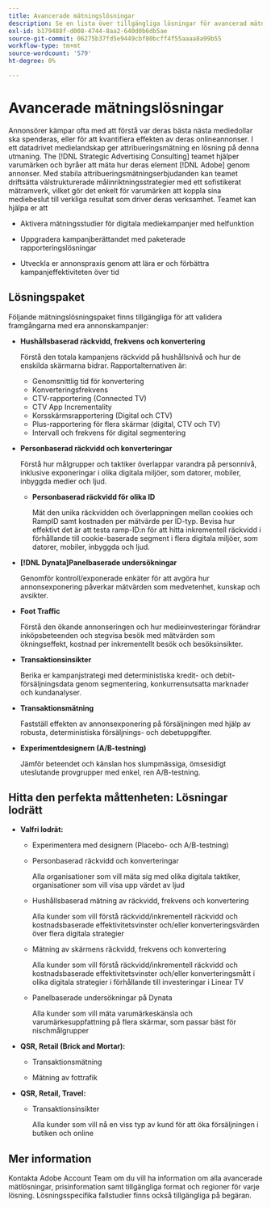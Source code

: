 ```yaml
---
title: Avancerade mätningslösningar
description: Se en lista över tillgängliga lösningar för avancerad mätning.
exl-id: b179488f-d008-4744-8aa2-640d0b6db5ae
source-git-commit: 06275b37fd5e9449cbf80bcff4f55aaaa8a99b55
workflow-type: tm+mt
source-wordcount: '579'
ht-degree: 0%

---
```


# Avancerade mätningslösningar

Annonsörer kämpar ofta med att förstå var deras bästa nästa mediedollar ska spenderas, eller för att kvantifiera effekten av deras onlineannonser. I ett datadrivet medielandskap ger attribueringsmätning en lösning på denna utmaning. The [!DNL Strategic Advertising Consulting] teamet hjälper varumärken och byråer att mäta hur deras element [!DNL Adobe] genom annonser. Med stabila attribueringsmätningserbjudanden kan teamet driftsätta välstrukturerade målinriktningsstrategier med ett sofistikerat mätramverk, vilket gör det enkelt för varumärken att koppla sina mediebeslut till verkliga resultat som driver deras verksamhet. Teamet kan hjälpa er att

* Aktivera mätningsstudier för digitala mediekampanjer med helfunktion

* Uppgradera kampanjberättandet med paketerade rapporteringslösningar

* Utveckla er annonspraxis genom att lära er och förbättra kampanjeffektiviteten över tid

## Lösningspaket

Följande mätningslösningspaket finns tillgängliga för att validera framgångarna med era annonskampanjer:

* **Hushållsbaserad räckvidd, frekvens och konvertering**

  Förstå den totala kampanjens räckvidd på hushållsnivå och hur de enskilda skärmarna bidrar. Rapportalternativen är:

   * Genomsnittlig tid för konvertering
   * Konverteringsfrekvens
   * CTV-rapportering (Connected TV)
   * CTV App Incrementality
   * Korsskärmsrapportering (Digital och CTV)
   * Plus-rapportering för flera skärmar (digital, CTV och TV)
   * Intervall och frekvens för digital segmentering

* **Personbaserad räckvidd och konverteringar**

  Förstå hur målgrupper och taktiker överlappar varandra på personnivå, inklusive exponeringar i olika digitala miljöer, som datorer, mobiler, inbyggda medier och ljud.

   * **Personbaserad räckvidd för olika ID**

     Mät den unika räckvidden och överlappningen mellan cookies och RampID samt kostnaden per mätvärde per ID-typ. Bevisa hur effektivt det är att testa ramp-ID:n för att hitta inkrementell räckvidd i förhållande till cookie-baserade segment i flera digitala miljöer, som datorer, mobiler, inbyggda och ljud.

* **[!DNL Dynata]Panelbaserade undersökningar**

  Genomför kontroll/exponerade enkäter för att avgöra hur annonsexponering påverkar mätvärden som medvetenhet, kunskap och avsikter.

* **Foot Traffic**

  Förstå den ökande annonseringen och hur medieinvesteringar förändrar inköpsbeteenden och stegvisa besök med mätvärden som ökningseffekt, kostnad per inkrementellt besök och besöksinsikter.

* **Transaktionsinsikter**

  Berika er kampanjstrategi med deterministiska kredit- och debit-försäljningsdata genom segmentering, konkurrensutsatta marknader och kundanalyser.

* **Transaktionsmätning**

  Fastställ effekten av annonsexponering på försäljningen med hjälp av robusta, deterministiska försäljnings- och debetuppgifter.

* **Experimentdesignern (A/B-testning)**

  Jämför beteendet och känslan hos slumpmässiga, ömsesidigt uteslutande provgrupper med enkel, ren A/B-testning.

## Hitta den perfekta måttenheten: Lösningar lodrätt

* **Valfri lodrät:**

   * Experimentera med designern (Placebo- och A/B-testning)

   * Personbaserad räckvidd och konverteringar

     Alla organisationer som vill mäta sig med olika digitala taktiker, organisationer som vill visa upp värdet av ljud

   * Hushållsbaserad mätning av räckvidd, frekvens och konvertering

     Alla kunder som vill förstå räckvidd/inkrementell räckvidd och kostnadsbaserade effektivitetsvinster och/eller konverteringsvärden över flera digitala strategier

   * Mätning av skärmens räckvidd, frekvens och konvertering

     Alla kunder som vill förstå räckvidd/inkrementell räckvidd och kostnadsbaserade effektivitetsvinster och/eller konverteringsmått i olika digitala strategier i förhållande till investeringar i Linear TV

   * Panelbaserade undersökningar på Dynata

     Alla kunder som vill mäta varumärkeskänsla och varumärkesuppfattning på flera skärmar, som passar bäst för nischmålgrupper

* **QSR, Retail (Brick and Mortar):**

   * Transaktionsmätning

   * Mätning av fottrafik

* **QSR, Retail, Travel:**

   * Transaktionsinsikter

     Alla kunder som vill nå en viss typ av kund för att öka försäljningen i butiken och online

## Mer information

Kontakta Adobe Account Team om du vill ha information om alla avancerade mätlösningar, prisinformation samt tillgängliga format och regioner för varje lösning. Lösningsspecifika fallstudier finns också tillgängliga på begäran.
